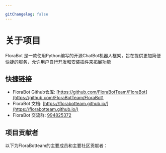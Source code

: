 ```yaml
---

gitChangelog: false
---
```

<script setup>
import {VPTeamPage,VPTeamPageTitle,VPTeamMembers} from 'vitepress/theme'

const members= [
  {
    avatar: 'https://github.com/AEBC08.png',
    name: 'AEBC08',
    title: '项目发起者/主要开发者',
    links:[
      { icon:'github',link:'https://github.com/AEBC08'},
      { icon:{svg: '<svg xmlns="http://www.w3.org/2000/svg" viewBox="0 0 24 24" fill="currentColor"><path fill="none" d="M0 0h24v24H0z"></path><path d="M18.223 3.08609C18.7112 3.57424 18.7112 4.3657 18.223 4.85385L17.08 5.99622L18.25 5.99662C20.3211 5.99662 22 7.67555 22 9.74662V17.2466C22 19.3177 20.3211 20.9966 18.25 20.9966H5.75C3.67893 20.9966 2 19.3177 2 17.2466V9.74662C2 7.67555 3.67893 5.99662 5.75 5.99662L6.91625 5.99622L5.77466 4.85481C5.28651 4.36665 5.28651 3.5752 5.77466 3.08704C6.26282 2.59889 7.05427 2.59889 7.54243 3.08704L10.1941 5.73869C10.2729 5.81753 10.339 5.90428 10.3924 5.99638L13.6046 5.99661C13.6581 5.90407 13.7244 5.81691 13.8036 5.73774L16.4553 3.08609C16.9434 2.59793 17.7349 2.59793 18.223 3.08609ZM18.25 8.50662H5.75C5.09102 8.50662 4.55115 9.01654 4.50343 9.66333L4.5 9.75662V17.2566C4.5 17.9156 5.00992 18.4555 5.65671 18.5032L5.75 18.5066H18.25C18.909 18.5066 19.4489 17.9967 19.4966 17.3499L19.5 17.2566V9.75662C19.5 9.06626 18.9404 8.50662 18.25 8.50662ZM8.25 11.0066C8.94036 11.0066 9.5 11.5663 9.5 12.2566V13.5066C9.5 14.197 8.94036 14.7566 8.25 14.7566C7.55964 14.7566 7 14.197 7 13.5066V12.2566C7 11.5663 7.55964 11.0066 8.25 11.0066ZM15.75 11.0066C16.4404 11.0066 17 11.5663 17 12.2566V13.5066C17 14.197 16.4404 14.7566 15.75 14.7566C15.0596 14.7566 14.5 14.197 14.5 13.5066V12.2566C14.5 11.5663 15.0596 11.0066 15.75 11.0066Z"></path></svg>'},link:'https://space.bilibili.com/510197857'}
    ]
  },
  {
    avatar: 'https://github.com/luyanci.png',
    name: 'luyanci',
    title: '文档维护者',
    links:[
      { icon:'github',link:'https://github.com/luyanci'},
      { icon:{svg: '<svg xmlns="http://www.w3.org/2000/svg" viewBox="0 0 24 24" fill="currentColor"><path fill="none" d="M0 0h24v24H0z"></path><path d="M18.223 3.08609C18.7112 3.57424 18.7112 4.3657 18.223 4.85385L17.08 5.99622L18.25 5.99662C20.3211 5.99662 22 7.67555 22 9.74662V17.2466C22 19.3177 20.3211 20.9966 18.25 20.9966H5.75C3.67893 20.9966 2 19.3177 2 17.2466V9.74662C2 7.67555 3.67893 5.99662 5.75 5.99662L6.91625 5.99622L5.77466 4.85481C5.28651 4.36665 5.28651 3.5752 5.77466 3.08704C6.26282 2.59889 7.05427 2.59889 7.54243 3.08704L10.1941 5.73869C10.2729 5.81753 10.339 5.90428 10.3924 5.99638L13.6046 5.99661C13.6581 5.90407 13.7244 5.81691 13.8036 5.73774L16.4553 3.08609C16.9434 2.59793 17.7349 2.59793 18.223 3.08609ZM18.25 8.50662H5.75C5.09102 8.50662 4.55115 9.01654 4.50343 9.66333L4.5 9.75662V17.2566C4.5 17.9156 5.00992 18.4555 5.65671 18.5032L5.75 18.5066H18.25C18.909 18.5066 19.4489 17.9967 19.4966 17.3499L19.5 17.2566V9.75662C19.5 9.06626 18.9404 8.50662 18.25 8.50662ZM8.25 11.0066C8.94036 11.0066 9.5 11.5663 9.5 12.2566V13.5066C9.5 14.197 8.94036 14.7566 8.25 14.7566C7.55964 14.7566 7 14.197 7 13.5066V12.2566C7 11.5663 7.55964 11.0066 8.25 11.0066ZM15.75 11.0066C16.4404 11.0066 17 11.5663 17 12.2566V13.5066C17 14.197 16.4404 14.7566 15.75 14.7566C15.0596 14.7566 14.5 14.197 14.5 13.5066V12.2566C14.5 11.5663 15.0596 11.0066 15.75 11.0066Z"></path></svg>'},link:'https://space.bilibili.com/282873551'}
    ]
  },
  {
    avatar: 'https://github.com/wuchang325.png',
    name: 'Wuchang325',
    title: '文档维护者/前端开发者',
    links:[
      { icon:'github',link:'https://github.com/wuchang325'}
    ]
  },
]

</script>


<h1>关于项目</h1>

FloraBot 是一款使用Python编写的开源ChatBot机器人框架，旨在提供更加简便快捷的服务，允许用户自行开发和安装插件来拓展功能



## 快捷链接
- FloraBot Github仓库: [https://github.com/FloraBotTeam/FloraBot](https://github.com/FloraBotTeam/FloraBot)
- FloraBot 文档: [https://florabotteam.github.io/](https://florabotteam.github.io/)
- FloraBot 交流群: [994825372](https://qm.qq.com/q/bdiS3MkV9K)

## 项目贡献者
以下为FloraBotteam的主要成员和主要社区贡献者：



<VPTeamMembers size="small" :members="members" />




